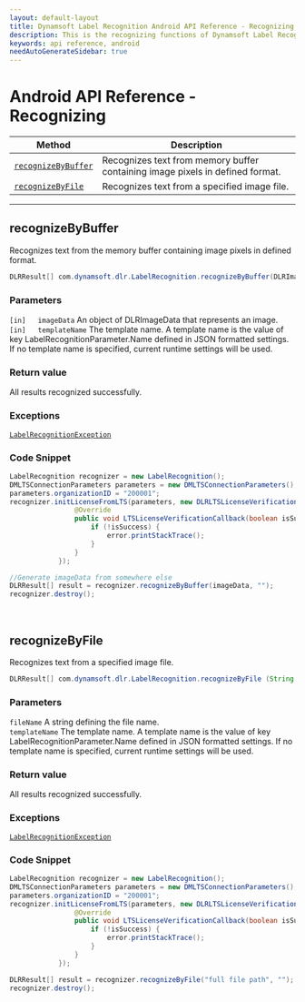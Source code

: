 ```yaml
---
layout: default-layout
title: Dynamsoft Label Recognition Android API Reference - Recognizing
description: This is the recognizing functions of Dynamsoft Label Recognition for Android API Reference.
keywords: api reference, android
needAutoGenerateSidebar: true
---
```


# Android API Reference - Recognizing

| Method               | Description |
|----------------------|-------------|
  | [`recognizeByBuffer`](#recognizebybuffer) | Recognizes text from memory buffer containing image pixels in defined format. |
  | [`recognizeByFile`](#recognizebyfile) | Recognizes text from a specified image file. |

---

## recognizeByBuffer
Recognizes text from the memory buffer containing image pixels in defined format.

```java
DLRResult[] com.dynamsoft.dlr.LabelRecognition.recognizeByBuffer(DLRImageData imageData, String templateName) throws LabelRecognitionException
```   
   
### Parameters
`[in]	imageData` An object of DLRImageData that represents an image.  
`[in]	templateName` The template name. A template name is the value of key LabelRecognitionParameter.Name defined in JSON formatted settings. If no template name is specified, current runtime settings will be used.

### Return value
All results recognized successfully.

### Exceptions

[`LabelRecognitionException`](../class/label-recognition-exception.md)

### Code Snippet
```java
LabelRecognition recognizer = new LabelRecognition();
DMLTSConnectionParameters parameters = new DMLTSConnectionParameters();
parameters.organizationID = "200001";
recognizer.initLicenseFromLTS(parameters, new DLRLTSLicenseVerificationListener() {
                @Override
                public void LTSLicenseVerificationCallback(boolean isSuccess, Exception error) {
                    if (!isSuccess) {
                        error.printStackTrace();
                    }
                }
            });

//Generate imageData from somewhere else
DLRResult[] result = recognizer.recognizeByBuffer(imageData, "");
recognizer.destroy();
```

&nbsp;


## recognizeByFile
Recognizes text from a specified image file.

```java
DLRResult[] com.dynamsoft.dlr.LabelRecognition.recognizeByFile (String fileName, String templateName) throws LabelRecognitionException	
```   
   
### Parameters
`fileName` A string defining the file name.  
`templateName` The template name. A template name is the value of key LabelRecognitionParameter.Name defined in JSON formatted settings. If no template name is specified, current runtime settings will be used.

### Return value
All results recognized successfully.

### Exceptions

[`LabelRecognitionException`](../class/label-recognition-exception.md)

### Code Snippet
```java
LabelRecognition recognizer = new LabelRecognition();
DMLTSConnectionParameters parameters = new DMLTSConnectionParameters();
parameters.organizationID = "200001";
recognizer.initLicenseFromLTS(parameters, new DLRLTSLicenseVerificationListener() {
                @Override
                public void LTSLicenseVerificationCallback(boolean isSuccess, Exception error) {
                    if (!isSuccess) {
                        error.printStackTrace();
                    }
                }
            });

DLRResult[] result = recognizer.recognizeByFile("full file path", "");
recognizer.destroy();
```

&nbsp;


